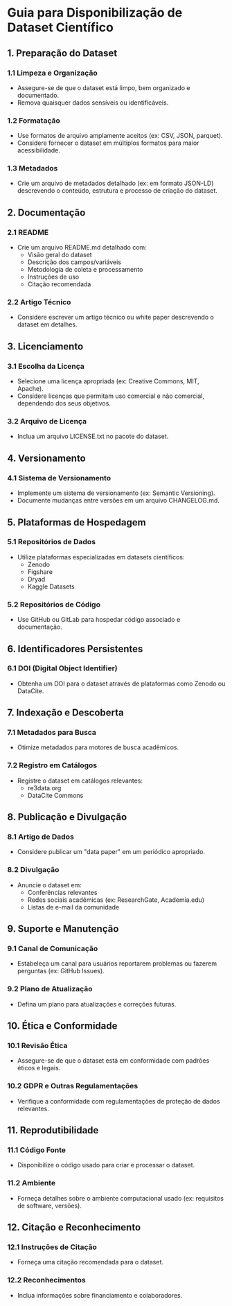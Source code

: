 # Guia para Disponibilização de Dataset Científico

## 1. Preparação do Dataset

### 1.1 Limpeza e Organização
- Assegure-se de que o dataset está limpo, bem organizado e documentado.
- Remova quaisquer dados sensíveis ou identificáveis.

### 1.2 Formatação
- Use formatos de arquivo amplamente aceitos (ex: CSV, JSON, parquet).
- Considere fornecer o dataset em múltiplos formatos para maior acessibilidade.

### 1.3 Metadados
- Crie um arquivo de metadados detalhado (ex: em formato JSON-LD) descrevendo o conteúdo, estrutura e processo de criação do dataset.

## 2. Documentação

### 2.1 README
- Crie um arquivo README.md detalhado com:
  - Visão geral do dataset
  - Descrição dos campos/variáveis
  - Metodologia de coleta e processamento
  - Instruções de uso
  - Citação recomendada

### 2.2 Artigo Técnico
- Considere escrever um artigo técnico ou white paper descrevendo o dataset em detalhes.

## 3. Licenciamento

### 3.1 Escolha da Licença
- Selecione uma licença apropriada (ex: Creative Commons, MIT, Apache).
- Considere licenças que permitam uso comercial e não comercial, dependendo dos seus objetivos.

### 3.2 Arquivo de Licença
- Inclua um arquivo LICENSE.txt no pacote do dataset.

## 4. Versionamento

### 4.1 Sistema de Versionamento
- Implemente um sistema de versionamento (ex: Semantic Versioning).
- Documente mudanças entre versões em um arquivo CHANGELOG.md.

## 5. Plataformas de Hospedagem

### 5.1 Repositórios de Dados
- Utilize plataformas especializadas em datasets científicos:
  - Zenodo
  - Figshare
  - Dryad
  - Kaggle Datasets

### 5.2 Repositórios de Código
- Use GitHub ou GitLab para hospedar código associado e documentação.

## 6. Identificadores Persistentes

### 6.1 DOI (Digital Object Identifier)
- Obtenha um DOI para o dataset através de plataformas como Zenodo ou DataCite.

## 7. Indexação e Descoberta

### 7.1 Metadados para Busca
- Otimize metadados para motores de busca acadêmicos.

### 7.2 Registro em Catálogos
- Registre o dataset em catálogos relevantes:
  - re3data.org
  - DataCite Commons

## 8. Publicação e Divulgação

### 8.1 Artigo de Dados
- Considere publicar um "data paper" em um periódico apropriado.

### 8.2 Divulgação
- Anuncie o dataset em:
  - Conferências relevantes
  - Redes sociais acadêmicas (ex: ResearchGate, Academia.edu)
  - Listas de e-mail da comunidade

## 9. Suporte e Manutenção

### 9.1 Canal de Comunicação
- Estabeleça um canal para usuários reportarem problemas ou fazerem perguntas (ex: GitHub Issues).

### 9.2 Plano de Atualização
- Defina um plano para atualizações e correções futuras.

## 10. Ética e Conformidade

### 10.1 Revisão Ética
- Assegure-se de que o dataset está em conformidade com padrões éticos e legais.

### 10.2 GDPR e Outras Regulamentações
- Verifique a conformidade com regulamentações de proteção de dados relevantes.

## 11. Reprodutibilidade

### 11.1 Código Fonte
- Disponibilize o código usado para criar e processar o dataset.

### 11.2 Ambiente
- Forneça detalhes sobre o ambiente computacional usado (ex: requisitos de software, versões).

## 12. Citação e Reconhecimento

### 12.1 Instruções de Citação
- Forneça uma citação recomendada para o dataset.

### 12.2 Reconhecimentos
- Inclua informações sobre financiamento e colaboradores.